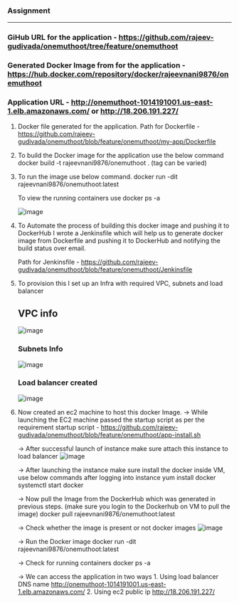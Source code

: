
### Assignment
--------------------------------------------

### GiHub URL for the application - https://github.com/rajeev-gudivada/onemuthoot/tree/feature/onemuthoot

### Generated Docker Image from for the application - https://hub.docker.com/repository/docker/rajeevnani9876/onemuthoot

### Application URL - http://onemuthoot-1014191001.us-east-1.elb.amazonaws.com/  or http://18.206.191.227/

1. Docker file generated for the application.
Path for Dockerfile - https://github.com/rajeev-gudivada/onemuthoot/blob/feature/onemuthoot/my-app/Dockerfile

2. To build the Docker image for the application use the below command 
   docker build -t rajeevnani9876/onemuthoot .  (tag can be varied)

3. To run the image use below command.
    docker run -dit rajeevnani9876/onemuthoot:latest

    To view the running containers use docker ps -a

    ![image](https://user-images.githubusercontent.com/117442064/200156902-814fd359-2077-4d85-95cc-ad43e98f5bf6.png)


4. To Automate the process of building this docker image and pushing it to DockerHub I wrote a Jenkinsfile which will help us to generate docker image from Dockerfile and pushing it to DockerHub and notifying the build status over email.

    Path for Jenkinsfile - https://github.com/rajeev-gudivada/onemuthoot/blob/feature/onemuthoot/Jenkinsfile

5. To provision this I set up an Infra with required VPC, subnets and load balancer
   
   ## VPC info
   ![image](https://user-images.githubusercontent.com/117442064/200156944-50fdbef1-2dee-4487-97d4-b7c1dfa20b4d.png)


   ### Subnets Info
    ![image](https://user-images.githubusercontent.com/117442064/200156959-2fb39a2d-1b9c-4c2f-be9d-1c78a12f2ffa.png)


   ### Load balancer created
    ![image](https://user-images.githubusercontent.com/117442064/200156969-f675b1af-5a68-4ec4-bb8f-4a6cae48c997.png)

6. Now created an ec2 machine to host this docker Image.
   -> While launching the EC2 machine passed the startup script as per the requirement 
       startup script - https://github.com/rajeev-gudivada/onemuthoot/blob/feature/onemuthoot/app-install.sh
       
   -> After successful launch of instance make sure attach this instance to load balancer
       ![image](https://user-images.githubusercontent.com/117442064/200157015-b3e4dbbf-9109-4f3f-8fbb-cd7da9e062d9.png)


    -> After launching the instance make sure install the docker inside VM, use below commands after logging into instance
        yum install docker
        systemctl start docker
        
        
    -> Now pull the Image from the DockerHub which was generated in previous steps. (make sure you login to the Dockerhub on VM to pull the image)
       docker pull rajeevnani9876/onemuthoot:latest

    -> Check whether the image is present or not
           docker images 
           ![image](https://user-images.githubusercontent.com/117442064/200157033-fe924dbc-c489-4ca3-a7fc-4d8a5d38dcd4.png)
    
    -> Run the Docker image 
           docker run -dit rajeevnani9876/onemuthoot:latest

    -> Check for running containers
            docker ps -a 

    -> We can access the application in two ways
        1. Using load balancer DNS name
           http://onemuthoot-1014191001.us-east-1.elb.amazonaws.com/
        2. Using ec2 public ip
            http://18.206.191.227/
       
